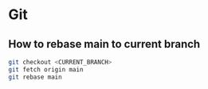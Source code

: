 # Git
## How to rebase main to current branch
```bash
git checkout <CURRENT_BRANCH>
git fetch origin main
git rebase main
```
